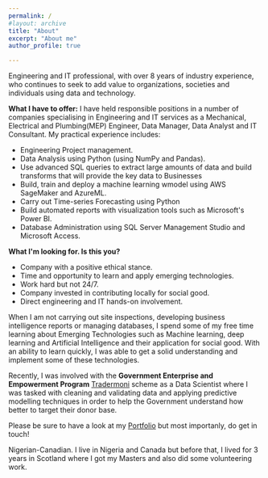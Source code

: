 ```yaml
---
permalink: /
#layout: archive
title: "About"
excerpt: "About me"
author_profile: true

---
```


Engineering and IT professional, with over 8 years of industry experience, who continues to seek to add value to organizations, societies and individuals using data and technology. 

__What I have to offer:__
I have held responsible positions in a number of companies specialising in Engineering and IT services as a Mechanical, Electrical and Plumbing(MEP) Engineer, Data Manager, Data Analyst and IT Consultant. My practical experience includes:
* Engineering Project management.
* Data Analysis using Python (using NumPy and Pandas).
* Use advanced SQL queries to extract large amounts of data and build transforms that will provide the key data to Businesses
* Build, train and deploy a machine learning wmodel using AWS SageMaker and AzureML.
* Carry out Time-series Forecasting using Python
* Build automated reports with visualization tools such as Microsoft's Power BI.
* Database Administration using SQL Server Management Studio and Microsoft Access.
 
__What I'm looking for.  Is this you?__
* Company with a positive ethical stance.
* Time and opportunity to learn and apply emerging technologies.
* Work hard but not 24/7.
* Company invested in contributing locally for social good.
* Direct engineering and IT hands-on involvement.

When I am not carrying out site inspections, developing business intelligence reports or managing databases, I spend some of my free time learning about Emerging Technologies such as Machine learning, deep learning and Artificial Intelligence and their application for social good. With an ability to learn quickly, I was able to get a solid understanding and implement some of these technologies.

Recently, I was involved with the **Government Enterprise and Empowerment Program** [Tradermoni](https://www.tradermoni.ng/index.html) scheme as a Data Scientist where I was tasked with cleaning and validating data and applying predictive modelling techniques in order to help the Government understand how better to target their donor base.

Please be sure to have a look at my [Portfolio](https://mralakija.github.io/portfolio/) but most importanly, do get in touch!

Nigerian-Canadian. I live in Nigeria and Canada but before that, I lived for 3 years in Scotland where I got my Masters and also did some volunteering work.


